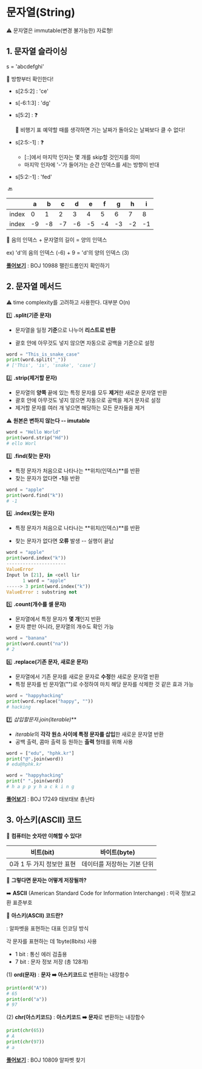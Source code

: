 # 문자열(String)

⚠️ 문자열은 immutable(변경 불가능한) 자료형!



## 1. 문자열 슬라이싱

s = 'abcdefghi'

🍯 방향부터 확인한다!

- s[2:5:2] : 'ce'

- s[-6:1:3] : 'dg'

- s[5:2]  : ❓

  🍯 비행기 표 예약할 때를 생각하면 가는 날짜가 돌아오는 날짜보다 클 수 없다! 

- s[2:5:-1] : ❓

  - [::]에서 마지막 인자는 몇 개를 skip할 것인지를 의미
  - 마지막 인자에 '-'가 들어가는 순간 인덱스를 세는 방향이 반대

- s[5:2:-1] : 'fed'																					

​																					🔙												

|       | a    | b    | c    | d    | e    | f    | g    | h    | i    |
| :---: | ---- | ---- | ---- | ---- | ---- | ---- | ---- | ---- | ---- |
| index | 0    | 1    | 2    | 3    | 4    | 5    | 6    | 7    | 8    |
| index | -9   | -8   | -7   | -6   | -5   | -4   | -3   | -2   | -1   |

🍯 음의 인덱스 + 문자열의 길이 = 양의 인덱스

ex) 'd'의 음의 인덱스 (-6) + 9 = 'd'의 양의 인덱스 (3)

**[풀어보기](https://www.acmicpc.net/problem/10988)** : BOJ 10988 팰린드롬인지 확인하기



## 2. 문자열 메서드

⚠️ time complexity를 고려하고 사용한다. 대부분 O(n)

1️⃣ **.split(기준 문자)**

- 문자열을 일정 **기준**으로 나누어 **리스트로 반환**

- 괄호 안에 아무것도 넣지 않으면 자동으로 공백을 기준으로 설정

```python
word = "This_is_snake_case"
print(word.split("_"))
# ['This', 'is', 'snake', 'case']
```

2️⃣ **.strip(제거할 문자)**

- 문자열의 **양쪽** 끝에 있는 특정 문자를 모두 **제거**한 새로운 문자열 반환
- 괄호 안에 아무것도 넣지 않으면 자동으로 공백을 제거 문자로 설정
- 제거할 문자를 여러 개 넣으면 해당하는 모든 문자들을 제거

⚠️ **원본은 변하지 않는다 -- imutable**

```python
word = "Hello World"
print(word.strip("Hd"))
# ello Worl
```

3️⃣ **.find(찾는 문자)**

- 특정 문자가 처음으로 나타나는 **위치(인덱스)**를 반환
- 찾는 문자가 없다면 **-1**을 반환

```python
word = "apple"
print(word.find("k"))
# -1
```

4️⃣ **.index(찾는 문자)**

- 특정 문자가 처음으로 나타나는 **위치(인덱스)**를 반환

- 찾는 문자가 없다면 **오류** 발생 -- 실행이 끝남

```python
word = "apple"
print(word.index("k"))
----------------------
ValueError
Input ln [21], in <cell lir
	  1 word = "apple"
-----> 3 print(word.index("k"))
ValueError : substring not
```

5️⃣ **.count(개수를 셀 문자)**

- 문자열에서 특정 문자가 **몇 개**인지 반환
- 문자 뿐만 아니라, 문자열의 개수도 확인 가능

```python
word = "banana"
print(word.count("na"))
# 2
```

6️⃣ **.replace(기존 문자, 새로운 문자)**

- 문자열에서 기존 문자를 새로운 문자로 **수정**한 새로운 문자열 반환
- 특정 문자를 빈 문자열("")로 수정하여 마치 해당 문자를 삭제한 것 같은 효과 가능

```python
word = "happyhacking"
print(word.replace("happy", ""))
# hacking
```

7️⃣ **삽입할문자.join*(iterable)***

- *iterable*의 **각각 원소 사이에 특정 문자를 삽입**한 새로운 문자열 반환
- 공백 출력, 콤마 출력 등 원하는 **출력** 형태를 위해 사용

```python
word = ["edu", "hphk.kr"]
print("@".join(word))
# edu@hphk.kr

word = "happyhacking"
print(" ".join(word))
# h a p p y h a c k i n g
```

**[풀어보기](https://www.acmicpc.net/problem/17249)** : BOJ 17249 태보태보 총난타



## 3. 아스키(ASCII) 코드

📍 **컴퓨터는 숫자만 이해할 수 있다!**

|         비트(bit)         |        바이트(byte)         |
| :-----------------------: | :-------------------------: |
| 0과 1 두 가지 정보만 표현 | 데이터를 저장하는 기본 단위 |

📍 **그렇다면 문자는 어떻게 저장될까?**

➡️ **ASCII** (American Standard Code for Information Interchange) : 미국 정보교환 표준부호

📍 **아스키(ASCII) 코드란?**

: 알파벳을 표현하는 대표 인코딩 방식

각 문자를 표현하는 데 1byte(8bits) 사용

- 1 bit : 통신 에러 검출용
- 7 bit : 문자 정보 저장 (총 128개)

(1) **ord(문자)** : **문자 ➡️ 아스키코드**로 변환하는 내장함수

```python
print(ord("A"))
# 65
print(ord("a"))
# 97
```

(2) **chr(아스키코드)** : **아스키코드 ➡️ 문자**로 변환하는 내장함수

```python
print(chr(65))
# A
print(chr(97))
# a
```

**[풀어보기](https://www.acmicpc.net/problem/10809)** : BOJ 10809 알파벳 찾기

